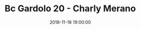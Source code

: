---
title: Bc Gardolo 20 - Charly Merano
date: 2018-11-18 19:00:00
squadra-a: Bc Gardolo
punteggio-a: 20
squadra-b: Charly Merano
punteggio-b: 
partite/squadra: serie-d-18-19
luogo: Centro Sportivo Trento Nord
categoria: serie d
---